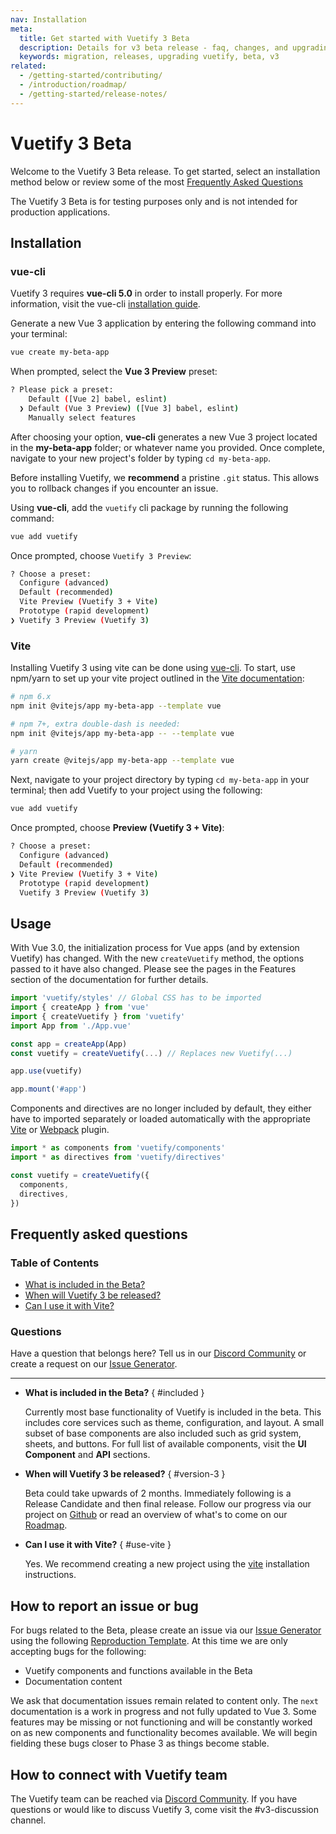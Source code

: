 ```yaml
---
nav: Installation
meta:
  title: Get started with Vuetify 3 Beta
  description: Details for v3 beta release - faq, changes, and upgrading.
  keywords: migration, releases, upgrading vuetify, beta, v3
related:
  - /getting-started/contributing/
  - /introduction/roadmap/
  - /getting-started/release-notes/
---
```


# Vuetify 3 Beta

Welcome to the Vuetify 3 Beta release. To get started, select an installation method below or review some of the most [Frequently Asked Questions](#frequently-asked-questions)

<alert type="error">

  The Vuetify 3 Beta is for testing purposes only and is not intended for production applications.

</alert>

## Installation

### vue-cli

<alert type="warning">

  Vuetify 3 requires **vue-cli 5.0** in order to install properly. For more information, visit the vue-cli [installation guide](https://cli.vuejs.org/guide/installation.html).

</alert>

Generate a new Vue 3 application by entering the following command into your terminal:

```bash
vue create my-beta-app
```

When prompted, select the **Vue 3 Preview** preset:

```bash
? Please pick a preset:
    Default ([Vue 2] babel, eslint)
  ❯ Default (Vue 3 Preview) ([Vue 3] babel, eslint)
    Manually select features
```

After choosing your option, **vue-cli** generates a new Vue 3 project located in the **my-beta-app** folder; or whatever name you provided. Once complete, navigate to your new project's folder by typing `cd my-beta-app`.

<alert type="info">

  Before installing Vuetify, we **recommend** a pristine `.git` status. This allows you to rollback changes if you encounter an issue.

</alert>

Using **vue-cli**, add the `vuetify` cli package by running the following command:

```bash
vue add vuetify
```

Once prompted, choose `Vuetify 3 Preview`:

```bash
? Choose a preset:
  Configure (advanced)
  Default (recommended)
  Vite Preview (Vuetify 3 + Vite)
  Prototype (rapid development)
❯ Vuetify 3 Preview (Vuetify 3)
```

### Vite

<vuetify slug="vs-video-vite" />

Installing Vuetify 3 using vite can be done using [vue-cli](#vue-cli). To start, use npm/yarn to set up your vite project outlined in the [Vite documentation](https://vitejs.dev/guide/#scaffolding-your-first-vite-project):

```bash
# npm 6.x
npm init @vitejs/app my-beta-app --template vue

# npm 7+, extra double-dash is needed:
npm init @vitejs/app my-beta-app -- --template vue

# yarn
yarn create @vitejs/app my-beta-app --template vue
```

Next, navigate to your project directory by typing `cd my-beta-app` in your terminal; then add Vuetify to your project using the following:

```bash
vue add vuetify
```

Once prompted, choose **Preview (Vuetify 3 + Vite)**:

```bash
? Choose a preset:
  Configure (advanced)
  Default (recommended)
❯ Vite Preview (Vuetify 3 + Vite)
  Prototype (rapid development)
  Vuetify 3 Preview (Vuetify 3)
```

## Usage

With Vue 3.0, the initialization process for Vue apps (and by extension Vuetify) has changed. With the new `createVuetify` method, the options passed to it have also changed. Please see the pages in the Features section of the documentation for further details.

```js
import 'vuetify/styles' // Global CSS has to be imported
import { createApp } from 'vue'
import { createVuetify } from 'vuetify'
import App from './App.vue'

const app = createApp(App)
const vuetify = createVuetify(...) // Replaces new Vuetify(...)

app.use(vuetify)

app.mount('#app')
```

Components and directives are no longer included by default, they either have to imported separately or loaded automatically with the appropriate [Vite](https://github.com/vuetifyjs/vuetify-loader/tree/next/packages/vite-plugin) or [Webpack](https://github.com/vuetifyjs/vuetify-loader/tree/next/packages/vuetify-loader) plugin.

```js
import * as components from 'vuetify/components'
import * as directives from 'vuetify/directives'

const vuetify = createVuetify({
  components,
  directives,
})
```

## Frequently asked questions

### Table of Contents

- [What is included in the Beta?](#included)
- [When will Vuetify 3 be released?](#version-3)
- [Can I use it with Vite?](#use-vite)

### Questions

Have a question that belongs here? Tell us in our [Discord Community](https://community.vuetifyjs.com/) or create a request on our [Issue Generator](https://issues.vuetifyjs.com/).

---

- **What is included in the Beta?** { #included }

  Currently most base functionality of Vuetify is included in the beta. This includes core services such as theme, configuration, and layout. A small subset of base components are also included such as grid system, sheets, and buttons. For full list of available components, visit the **UI Component** and **API** sections.

- **When will Vuetify 3 be released?** { #version-3 }

  Beta could take upwards of 2 months. Immediately following is a Release Candidate and then final release. Follow our progress via our project on [Github](https://github.com/orgs/vuetifyjs/projects/7) or read an overview of what's to come on our [Roadmap](/introduction/roadmap/).

- **Can I use it with Vite?** { #use-vite }

  Yes. We recommend creating a new project using the [vite](#vite) installation instructions.

## How to report an issue or bug

For bugs related to the Beta, please create an issue via our [Issue Generator](https://issues.vuetifyjs.com/) using the following [Reproduction Template](https://v3-template.vuetifyjs.com/). At this time we are only accepting bugs for the following:

- Vuetify components and functions available in the Beta
- Documentation content

<alert type="info">

  We ask that documentation issues remain related to content only. The `next` documentation is a work in progress and not fully updated to Vue 3. Some features may be missing or not functioning and will be constantly worked on as new components and functionality becomes available. We will begin fielding these bugs closer to Phase 3 as things become stable.

</alert>

## How to connect with Vuetify team

The Vuetify team can be reached via [Discord Community](https://community.vuetifyjs.com/). If you have questions or would like to discuss Vuetify 3, come visit the #v3-discussion channel.

<backmatter />

